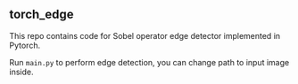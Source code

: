## torch_edge

This repo contains code for Sobel operator edge detector implemented in Pytorch. 

Run `main.py` to perform edge detection, you can change path to input image inside.
